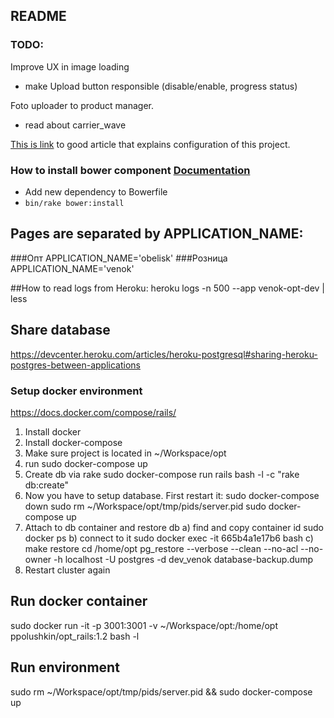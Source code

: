 ## README

### TODO:
Improve UX in image loading
- make Upload button responsible (disable/enable, progress status)


Foto uploader to product manager.
- read about carrier_wave

[This is link](http://angular-rails.com) to good article that explains configuration of this project.

### How to install bower component [Documentation](https://github.com/rharriso/bower-rails) 
 - Add new dependency to Bowerfile
 - <code>bin/rake bower:install</code>

## Pages are separated by APPLICATION_NAME:
###Опт
APPLICATION_NAME='obelisk'
###Розница
APPLICATION_NAME='venok'

##How to read logs from Heroku:
  heroku logs -n 500 --app venok-opt-dev | less

## Share database
https://devcenter.heroku.com/articles/heroku-postgresql#sharing-heroku-postgres-between-applications

### Setup docker environment

https://docs.docker.com/compose/rails/

1. Install docker
2. Install docker-compose
3. Make sure project is located in ~/Workspace/opt
4. run
    sudo docker-compose up
5. Create db via rake
    sudo docker-compose run rails bash -l -c "rake db:create"
6. Now you have to setup database. First restart it:
    sudo docker-compose down
    sudo rm ~/Workspace/opt/tmp/pids/server.pid
    sudo docker-compose up
7. Attach to db container and restore db
a)  find and copy container id
    sudo docker ps
b)  connect to it
    sudo docker exec -it 665b4a1e17b6 bash
c)  make restore
    cd /home/opt
    pg_restore --verbose --clean --no-acl --no-owner -h localhost -U postgres -d dev_venok database-backup.dump
8. Restart cluster again

## Run docker container
sudo docker run -it -p 3001:3001 -v ~/Workspace/opt:/home/opt ppolushkin/opt_rails:1.2 bash -l

## Run environment
sudo rm ~/Workspace/opt/tmp/pids/server.pid && sudo docker-compose up
